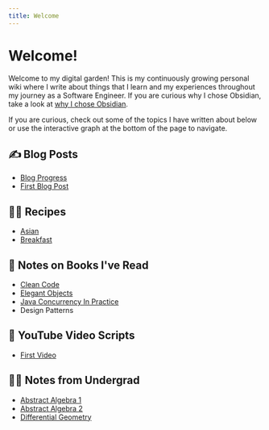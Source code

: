 ```yaml
---
title: Welcome
---
```


# Welcome!

Welcome to my digital garden! This is my continuously growing personal wiki where I write about things that I learn and my experiences throughout my journey as a Software Engineer. If you are curious why I chose Obsidian, take a look at [why I chose Obsidian](Why%20Obsidian%3F.md). 

If you are curious, check out some of the topics I have written about below or use the interactive graph at the bottom of the page to navigate.

## ✍️ Blog Posts

* [Blog Progress](Blog/Blog.md)
* [First Blog Post](Blog/First%20Blog%20Post.md)

## 👨‍🍳 Recipes

* [Asian](Recipes/Asian%20Recipes.md)
* [Breakfast](Recipes/Breakfast.md)

## 📝 Notes on Books I've Read

* [Clean Code](Books/Clean%20Code.md)
* [Elegant Objects](Books/Elegant%20Objects.md)
* [Java Concurrency In Practice](Books/Java%20Concurrency%20In%20Practice.md)
* Design Patterns

## 🎥 YouTube Video Scripts

* [First Video](YouTube/Scripts/First%20Video.md)

## 👨‍🏫 Notes from Undergrad

* [Abstract Algebra 1](School/Algebra.md)
* [Abstract Algebra 2](School/103B.md)
* [Differential Geometry](School/Geomertry.md)
